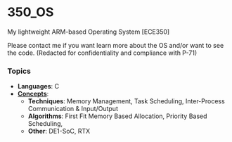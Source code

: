 # 350_OS

My lightweight ARM-based Operating System [ECE350]

Please contact me if you want learn more about the OS and/or want to see the code.
(Redacted for confidentiality and compliance with P-71)

### Topics

- **Languages**: C
- [**Concepts**](#underline):
  - **Techniques**: Memory Management, Task Scheduling, Inter-Process Communication & Input/Output
  - **Algorithms**: First Fit Memory Based Allocation, Priority Based Scheduling, 
  - **Other**: DE1-SoC, RTX
